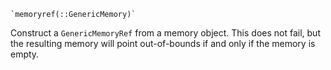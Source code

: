 ```
`memoryref(::GenericMemory)`
```

Construct a `GenericMemoryRef` from a memory object. This does not fail, but the resulting memory will point out-of-bounds if and only if the memory is empty.
